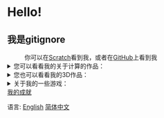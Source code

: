 <!DOCTYPE html>
<html>
  <head>
    <title>gitignore的个人介绍</title>
  </head>
  
  <body>
    <h1 class="cs">Hello!</h1>
    <h2 class="ct">我是gitignore</h2>
    <dd>你可以在<a href="http://scratch.mit.edu/users/gitignore/" target="_blank">Scratch</a>看到我，或者在<a href="https://github.com/ljy-002" target="_blank">GitHub</a>上看到我</dd>
    <details>
        <summary>您可以看看我的关于计算的作品：</summary>
        <ol>
          <a href="https://scratch.mit.edu/projects/390106595/" target="_blank">运算神器V1.8.5</a>
          <a href="https://scratch.mit.edu/projects/401852935/" target="_blank">二/十进制转换</a>
          <a href="https://scratch.mit.edu/projects/401858817/" target="_blank">算“A”</a>
          <a href="https://scratch.mit.edu/projects/386873251/" target="_blank">Prime Numbers</a>
          <a href="https://scratch.mit.edu/projects/399763948/" target="_blank">计算"!"</a>
          <a href="https://scratch.mit.edu/projects/408831482" target="_blank">3DScratch场地</a>
        </ol>
    </details>
    <details>
        <summary>您也可以看看我的3D作品：</summary>
        <ol>
          <a href="https://scratch.mit.edu/projects/400069880/" target="_blank">梯体点矩阵3D</a>
          <a href="https://scratch.mit.edu/projects/400072481" target="_blank">三角体点矩阵3D</a>
          <a href="https://scratch.mit.edu/projects/400072481" target="_blank">方形点矩阵3D</a>
        </ol>
    </details>
    <details>
      <summary>关于我的一些游戏：</summary>
      <a href="https://scratch.mit.edu/projects/411453458" target="_blank">Hamiltonian Way-汉密尔顿路</a>
      <a href="https://scratch.mit.edu/projects/411246064" target="_blank">Farmers Life-农民生活</a>
      <a href="https://scratch.mit.edu/projects/411242677" target="_blank">@@特朗普够了！！！</a>
      <a href="https://scratch.mit.edu/projects/400837419" target="_blank">Parkour that can't jump-不能跳跃的跑酷</a>
      <a href="https://scratch.mit.edu/projects/400871131" target="_blank">别出白线</a>
      <a href="https://scratch.mit.edu/projects/408831482" target="_blank">3DScratch场地</a>
      <a href="https://scratch.mit.edu/projects/400848174" target="_blank">跳伞模拟器V2.0</a>
      <a href="https://scratch.mit.edu/projects/401532493" target="_blank">角色跑酷</a>
    </details>
    <a href="https://ljy-002.github.io/giti.github.io/gitignore%20achievement" target="_blank">我的成就</a>
    <p>语言: <a href="https://ljy-002.github.io/Web-gitignore.github.io/En" target="_blank">English</a> <a href="https://ljy-002.github.io/Web-gitignore.github.io/" target="_blank">简体中文</a></p>
  </body>
</html>
